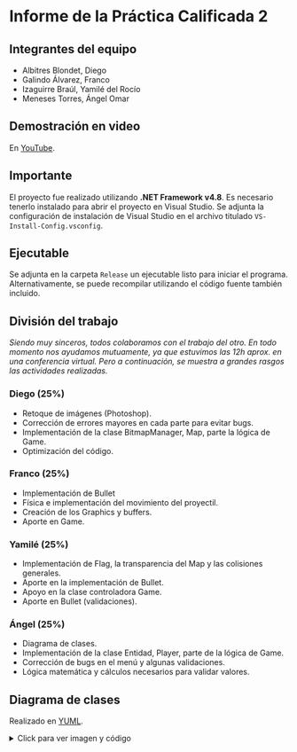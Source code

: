 # Informe de la Práctica Calificada 2

## Integrantes del equipo

- Albitres Blondet, Diego
- Galindo Álvarez, Franco
- Izaguirre Braúl, Yamilé del Rocío
- Meneses Torres, Ángel Omar

## Demostración en video

En [YouTube](https://youtu.be/nr3XJNXofuY).

## Importante

El proyecto fue realizado utilizando **.NET Framework v4.8**. Es necesario tenerlo instalado para abrir el proyecto en Visual Studio. Se adjunta la configuración de instalación de Visual Studio en el archivo titulado `VS-Install-Config.vsconfig`.

## Ejecutable

Se adjunta en la carpeta `Release` un ejecutable listo para iniciar el programa. Alternativamente, se puede recompilar utilizando el código fuente también incluido.

## División del trabajo

_*Siendo muy sinceros, todos colaboramos con el trabajo del otro. En todo momento nos ayudamos mutuamente, ya que estuvimos las 12h aprox. en una conferencia virtual. Pero a continuación, se muestra a grandes rasgos las actividades realizadas.*_

### Diego (25%)

- Retoque de imágenes (Photoshop).
- Corrección de errores mayores en cada parte para evitar bugs.
- Implementación de la clase BitmapManager, Map, parte la lógica de Game.
- Optimización del código.

### Franco (25%)

- Implementación de Bullet
- Física e implementación del movimiento del proyectil.
- Creación de los Graphics y buffers.
- Aporte en Game.

### Yamilé (25%)

- Implementación de Flag, la transparencia del Map y las colisiones generales.
- Aporte en la implementación de Bullet.
- Apoyo en la clase controladora Game.
- Aporte en Bullet (validaciones).

### Ángel (25%)

- Diagrama de clases.
- Implementación de la clase Entidad, Player, parte de la lógica de Game.
- Corrección de bugs en el menú y algunas validaciones.
- Lógica matemática y cálculos necesarios para validar valores.

## Diagrama de clases

Realizado en [YUML](https://yuml.me/diagram/scruffy/class/draw).

<details>
<summary>Click para ver imagen y código</summary>

![Diagrama](diagrama.jpg)

```txt
[Entity|#image: Bitmap;#x: float;#y: float;#dx: float;#dy: float; #width: int;#height: int|+GetX(): float;GetY(): float;+GetDX(): float;+GetDY(): float; GetWidth(): int; +SetX(value: float): void; +SetY(value: float): void; +SetDX(value: float): void; +SetDY(value: float): void; +PointIsInside(point: Point): bool; +Move(g: Graphics): virtual void; +Draw(g: Graphics): virtual void; +GetDrawingArea(): virtual Rectangle]

[Player|-linePen: Pen; -lineInitialPos: Point; -lineFinalPos: Point;-n_bullets: int; -clicked: bool; type: PlayerType| +Player(img: Bitmap, n_bullets: int,
type: PlayerType); + GetBullets(): int; +GetBullet(): Bullet; +DeleteBullet(): void; + +WasClicked(): bool; +CreateBullets(): Bullet; +Draw(g: Graphics): void; +MouseDown(mouseLoc: Point): void; +MouseMove(mouseLoc: Point): void; +MouseUp(mouseLoc: Point): void; +Move(g: Graphics): void]

[Flag| -idx: int| +Flag(img: Bitmap); +Draw(g: Graphics): void; +GetDrawingArea() override: Rectangle; -GetCropArea(): Rectangle;]

[Bullet|-brush:Brush |+Bullet(pos: Point: direction: Point, brush: Brush); +Move(g: Graphics) override: void; +HasCollision(image: Bitmap): bool; +HasCollision(element: Rectangle): bool;+Draw(g: Graphics) override: void]

[Map|-background: Bitmap; -front: Bitmap; -collisionMap: Bitmap| +Map(bg: Bitmap; front: Bitmap; collisionMap: Bitmap); +MakeTransparent(point: Point): void; +GetFrontArea(): Rectangle; +getFrontBitmap(): Bitmap; +GetCollisionMap(): Bitmap; +Draw(g: Graphics, drawingArea: Rectangle): void]

[Game|-bmpManager: BitmapManager| -flag: Flag; -player: Player; -map: Map; -hasWon: bool| +Game(); +~Game(); +CreateMap(): Map; +CreateFlag(): Flag; CreatePlayer(type: PlayerType
bullets: int): Player; +GetPlayer(): Player; +SetPlayer(player: Player): void; +MovePlayer(trigger: bool
tecla: Keys): void; +CheckCollisions(): void; +DrawGame(g: Graphics, drawingArea: Rectangle): void; +MouseDown(sender: Object
e: MouseEventArgs): void; +MouseUp(sender: Object
e: MouseEventArgs): void ; +MouseMove(sender: Object
e: MouseEventArgs): void]

[Entity]^-.-[Player]
[Entity]^-.-[Bullet]
[Entity]^-.-[Flag]

[Player]<>1-1>[Bullet]

[Game]++1-1>[Player]
[Game]++1-1>[Map]
[Game]++1-1>[Flag]
[Game]++1-1>[BitmapManager]
[Game]-.->[Player]

[BitmapManager| -images: Dictionary\<String, Bitmap\>|+BitmapManager(); +~BitmapManager(); +HasImage(path: String): bool; +HasImage(bmp: Bitmap): bool; +PreloadImages(path: String): void; +ReleaseImage(path: String): void; +GetImage(path: String): Bitmap; -LoadImages(path: String): Bitmap]
´´´
</details>
